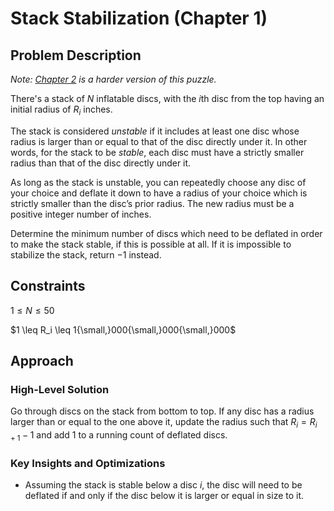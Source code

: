 # Stack Stabilization (Chapter 1)

## Problem Description

*Note: [Chapter 2](../../Level%203/Stack%20Stabilization%202/) is a harder version of this puzzle.*

There's a stack of $N$ inflatable discs, with the $i\text{th}$ disc from the top having an initial radius of $R_i$ inches.

The stack is considered *unstable* if it includes at least one disc whose radius is larger than or equal to that of the disc directly under it. In other words, for the stack to be *stable*, each disc must have a strictly smaller radius than that of the disc directly under it.

As long as the stack is unstable, you can repeatedly choose any disc of your choice and deflate it down to have a radius of your choice which is strictly smaller than the disc’s prior radius. The new radius must be a positive integer number of inches.

Determine the minimum number of discs which need to be deflated in order to make the stack stable, if this is possible at all. If it is impossible to stabilize the stack, return $-1$ instead.

## Constraints

$1 \leq N \leq 50$

$1 \leq R_i \leq 1{\small,}000{\small,}000{\small,}000$

## Approach

### High-Level Solution

Go through discs on the stack from bottom to top. If any disc has a radius larger than or equal to the one above it, update the radius such that $R_i=R_{i+1}-1$ and add 1 to a running count of deflated discs.

### Key Insights and Optimizations

- Assuming the stack is stable below a disc $i$, the disc will need to be deflated if and only if the disc below it is larger or equal in size to it. 